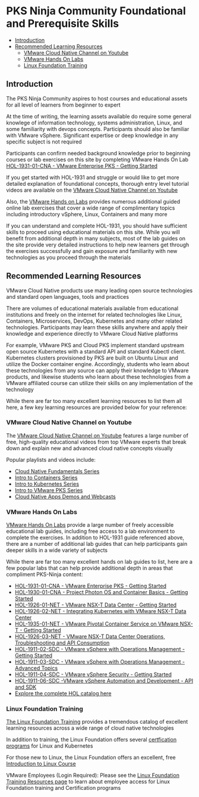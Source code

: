 # PKS Ninja Community Foundational and Prerequisite Skills

- [Introduction]()
- [Recommended Learning Resources](https://github.com/CNA-Tech/PKS-Ninja/blob/Pks1.4/Courses/FoundationalSkills-FS8954/readme.md#recommended-learning-resources)
  - [VMware Cloud Native Channel on Youtube](https://github.com/CNA-Tech/PKS-Ninja/blob/Pks1.4/Courses/FoundationalSkills-FS8954/readme.md#vmware-cloud-native-channel-on-youtube)
  - [VMware Hands On Labs](https://github.com/CNA-Tech/PKS-Ninja/blob/Pks1.4/Courses/FoundationalSkills-FS8954/readme.md#vmware-hands-on-labs)
  - [Linux Foundation Training](https://github.com/CNA-Tech/PKS-Ninja/blob/Pks1.4/Courses/FoundationalSkills-FS8954/readme.md#linux-foundation-training)

## Introduction

The PKS Ninja Community aspires to host courses and educational assets for all level of learners from beginner to expert

At the time of writing, the learning assets available do require some general knowlege of information technology, systems administration, Linux, and some familiarity with devops concepts. Participants should also be familiar with VMware vSphere. Significant expertise or deep knowledge in any specific subject is not required

Participants can confirm needed background knowledge prior to beginning courses or lab exercises on this site by completing VMware Hands On Lab [HOL-1931-01-CNA - VMware Enterprise PKS - Getting Started](https://labs.hol.vmware.com/HOL/catalogs/catalog/874)

If you get started with HOL-1931 and struggle or would like to get more detailed explanation of foundational concepts, thorough entry level tutorial videos are available on the [VMware Cloud Native Channel on Youtube]() 

Also, the [VMware Hands on Labs]() provides numerous additional guided online lab exercises that cover a wide range of complimentary topics including introductory vSphere, Linux, Containers and many more

If you can understand and complete HOL-1931, you should have sufficient skills to proceed using educational materials on this site. While you will benefit from additional depth in many subjects, most of the lab guides on the site provide very detailed instructions to help new learners get through the exercises successfully and gain exposure and familiarity with new technologies as you proceed through the materials

## Recommended Learning Resources

VMware Cloud Native products use many leading open source technologies and standard open languages, tools and practices

There are volumes of educational materials available from educational institutions and freely on the internet for related technologies like Linux, Containers, Microservices, DevOps, Kubernetes and many other related technologies. Participants may learn these skills anywhere and apply their knowledge and experience directly to VMware Cloud Native platforms 

For example, VMware PKS and Cloud PKS implement standard upstream open source Kubernetes with a standard API and standard Kubectl client. Kubernetes clusters provisioned by PKS are built on Ubuntu Linux and utilize the Docker container engine. Accordingly, students who learn about these technologies from any source can apply their knowledge to VMware products, and likewise students who learn about these technologies from a VMware affiliated course can utilize their skills on any implementation of the technology

While there are far too many excellent learning resources to list them all here, a few key learning resources are provided below for your reference:

### VMware Cloud Native Channel on Youtube

The [VMware Cloud Native Channel on Youtube](https://www.youtube.com/channel/UCdkGV51Nu0unDNT58bHt9bg) features a large number of free, high-quality educational videos from top VMware experts that break down and explain new and advanced cloud native concepts visually

Popular playlists and videos include: 

- [Cloud Native Fundamentals Series](https://www.youtube.com/playlist?list=PL7bmigfV0EqQBOvECgGv1ZVavPxDJYKCL)
- [Intro to Containers Series](https://www.youtube.com/playlist?list=PL7bmigfV0EqQt5_pBPQ8tsZjI1w68-e0H)
- [Intro to Kubernetes Series](https://www.youtube.com/playlist?list=PL7bmigfV0EqQw4WnD0wF-SRBYttCFeBbF)
- [Intro to VMware PKS Series](https://www.youtube.com/playlist?list=PL7bmigfV0EqQErnfLXSI2yEUGRN6FOK_o)
- [Cloud Native Apps Demos and Webcasts](https://www.youtube.com/playlist?list=PL7bmigfV0EqQzsvOcT8KYfulg-lpNsooC)

### VMware Hands On Labs

[VMware Hands On Labs](https://communities.vmware.com/community/vmtn/resources/how) provide a large number of freely accessible educational lab guides, including free access to a lab environment to complete the exercises. In addition to HOL-1931 guide referenced above, there are a number of additional lab guides that can help participants gain deeper skills in a wide variety of subjects

While there are far too many excellent hands on lab guides to list, here are a few popular labs that can help provide additional depth in areas that compliment PKS-Ninja content:

- [HOL-1931-01-CNA - VMware Enterprise PKS - Getting Started](https://labs.hol.vmware.com/HOL/catalogs/catalog/874)
- [HOL-1930-01-CNA - Project Photon OS and Container Basics - Getting Started](https://labs.hol.vmware.com/HOL/catalogs/catalog/874)
- [HOL-1926-01-NET - VMware NSX-T Data Center - Getting Started](https://labs.hol.vmware.com/HOL/catalogs/catalog/877)
- [HOL-1926-02-NET - Integrating Kubernetes with VMware NSX-T Data Center](https://labs.hol.vmware.com/HOL/catalogs/catalog/877)
- [HOL-1935-01-NET - VMware Pivotal Container Service on VMware NSX-T - Getting Started](https://labs.hol.vmware.com/HOL/catalogs/catalog/877)
- [HOL-1926-03-NET - VMware NSX-T Data Center Operations, Troubleshooting and API Consumption](https://labs.hol.vmware.com/HOL/catalogs/catalog/877)
- [HOL-1911-02-SDC - VMware vSphere with Operations Management - Getting Started](https://labs.hol.vmware.com/HOL/catalogs/catalog/123)
- [HOL-1911-03-SDC - VMware vSphere with Operations Management - Advanced Topics](https://labs.hol.vmware.com/HOL/catalogs/catalog/123)
- [HOL-1911-04-SDC - VMware vSphere Security - Getting Started](https://labs.hol.vmware.com/HOL/catalogs/catalog/123)
- [HOL-1911-06-SDC -VMware vSphere Automation and Development - API and SDK](https://labs.hol.vmware.com/HOL/catalogs/catalog/123)
- [Explore the complete HOL catalog here](https://labs.hol.vmware.com/HOL/catalogs/catalog/all)

### Linux Foundation Training

[The Linux Foundation Training](https://training.linuxfoundation.org/training/plan-your-training/) provides a tremendous catalog of excellent learning resources across a wide range of cloud native technologies

In addition to training, the Linux Foundation offers several [certfication programs](https://training.linuxfoundation.org/certification/) for Linux and Kubernetes

For those new to Linux, the Linux Foundation offers an excellent, free [Introduction to Linux Course](https://training.linuxfoundation.org/training/introduction-to-linux/)

VMware Employees (Login Required): Please see the [Linux Foundation Training Resources page](https://confluence.eng.vmware.com/pages/viewpage.action?pageId=286729005) to learn about employee access for Linux Foundation training and Certification programs
